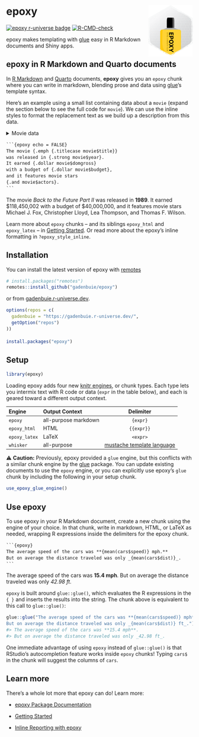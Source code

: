 
<!-- README.md is generated from README.Rmd. Please edit that file -->

# epoxy <a href='http://pkg.garrickadenbuie.com/epoxy'><img src='man/figures/logo.png' align="right" height="139" /></a>

<!-- badges: start -->

[![epoxy r-universe
badge](https://gadenbuie.r-universe.dev/badges/epoxy)](https://gadenbuie.r-universe.dev)
[![R-CMD-check](https://github.com/gadenbuie/epoxy/workflows/R-CMD-check/badge.svg)](https://github.com/gadenbuie/epoxy/actions)
<!-- badges: end -->

epoxy makes templating with [glue](https://glue.tidyverse.org) easy in R
Markdown documents and Shiny apps.

## epoxy in R Markdown and Quarto documents

In [R Markdown](https://rmarkdown.rstudio.com) and
[Quarto](https://quarto.org) documents, **epoxy** gives you an `epoxy`
chunk where you can write in markdown, blending prose and data using
[glue](https://glue.tidyverse.org)’s template syntax.

Here’s an example using a small list containing data about a `movie`
(expand the section below to see the full code for `movie`). We can use
the inline styles to format the replacement text as we build up a
description from this data.

<details>
<summary>
Movie data
</summary>

``` r
movie <- list(
  year = 1989,
  title = "Back to the Future Part II",
  budget = 4e+07,
  domgross = 118450002,
  imdb_rating = 7.8,
  actors = c(
    "Michael J. Fox",
    "Christopher Lloyd",
    "Lea Thompson",
    "Thomas F. Wilson"
  ),
  runtime = 108L
)
```

</details>

```` default
```{epoxy echo = FALSE}
The movie {.emph {.titlecase movie$title}}
was released in {.strong movie$year}.
It earned {.dollar movie$domgross}
with a budget of {.dollar movie$budget},
and it features movie stars
{.and movie$actors}.
```
````

The movie *Back to the Future Part II* was released in **1989**. It
earned \$118,450,002 with a budget of \$40,000,000, and it features
movie stars Michael J. Fox, Christopher Lloyd, Lea Thompson, and Thomas
F. Wilson.

Learn more about `epoxy` chunks – and its siblings `epoxy_html` and
`epoxy_latex` – in [Getting
Started](https://pkg.garrickadenbuie.com/epoxy/articles/epoxy.html). Or
read more about the epoxy’s inline formatting in `?epoxy_style_inline`.

## Installation

You can install the latest version of epoxy with
[remotes](https://remotes.r-lib.org)

``` r
# install.packages("remotes")
remotes::install_github("gadenbuie/epoxy")
```

or from [gadenbuie.r-universe.dev](https://gadenbuie.r-universe.dev).

``` r
options(repos = c(
  gadenbuie = "https://gadenbuie.r-universe.dev/",
  getOption("repos")
))

install.packages("epoxy")
```

## Setup

``` r
library(epoxy)
```

Loading epoxy adds four new [knitr
engines](https://bookdown.org/yihui/rmarkdown/language-engines.html), or
chunk types. Each type lets you intermix text with R code or data
(`expr` in the table below), and each is geared toward a different
output context.

| Engine        | Output Context       |                         Delimiter                         |
|:--------------|:---------------------|:---------------------------------------------------------:|
| `epoxy`       | all-purpose markdown |                         `{expr}`                          |
| `epoxy_html`  | HTML                 |                        `{{expr}}`                         |
| `epoxy_latex` | LaTeX                |                         `<expr>`                          |
| `whisker`     | all-purpose          | [mustache template language](https://mustache.github.io/) |

⚠️ **Caution:** Previously, epoxy provided a `glue` engine, but this
conflicts with a similar chunk engine by the
[glue](https://glue.tidyverse.org) package. You can update existing
documents to use the `epoxy` engine, or you can explicitly use epoxy’s
`glue` chunk by including the following in your setup chunk.

``` r
use_epoxy_glue_engine()
```

## Use epoxy

To use epoxy in your R Markdown document, create a new chunk using the
engine of your choice. In that chunk, write in markdown, HTML, or LaTeX
as needed, wrapping R expressions inside the delimiters for the epoxy
chunk.

```` default
```{epoxy}
The average speed of the cars was **{mean(cars$speed)} mph.**
But on average the distance traveled was only _{mean(cars$dist)}_.
```
````

The average speed of the cars was **15.4 mph**. But on average the
distance traveled was only *42.98 ft*.

`epoxy` is built around `glue::glue()`, which evaluates the R
expressions in the `{ }` and inserts the results into the string. The
chunk above is equivalent to this call to `glue::glue()`:

``` r
glue::glue("The average speed of the cars was **{mean(cars$speed)} mph**.
But on average the distance traveled was only _{mean(cars$dist)} ft_.")
#> The average speed of the cars was **15.4 mph**.
#> But on average the distance traveled was only _42.98 ft_.
```

One immediate advantage of using `epoxy` instead of `glue::glue()` is
that RStudio’s autocompletion feature works inside `epoxy` chunks!
Typing `cars$` in the chunk will suggest the columns of `cars`.

## Learn more

There’s a whole lot more that epoxy can do! Learn more:

-   [epoxy Package Documentation](https://pkg.garrickadenbuie.com/epoxy)

-   [Getting
    Started](https://pkg.garrickadenbuie.com/epoxy/articles/epoxy.html)

-   [Inline Reporting with
    epoxy](https://pkg.garrickadenbuie.com/epoxy/articles/inline-reporting.html)
